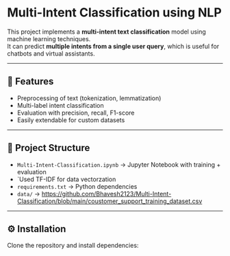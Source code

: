 # Multi-Intent Classification using NLP

This project implements a **multi-intent text classification** model using machine learning techniques.  
It can predict **multiple intents from a single user query**, which is useful for chatbots and virtual assistants.

---

## 🚀 Features
- Preprocessing of text (tokenization, lemmatization)
- Multi-label intent classification
- Evaluation with precision, recall, F1-score
- Easily extendable for custom datasets

---

## 📂 Project Structure
- `Multi-Intent-Classification.ipynb` → Jupyter Notebook with training + evaluation
- `Used TF-IDF for data vectorzation
- `requirements.txt` → Python dependencies
- `data/` → https://github.com/Bhavesh2123/Multi-Intent-Classification/blob/main/coustomer_support_training_dataset.csv

---

## ⚙️ Installation
Clone the repository and install dependencies:



